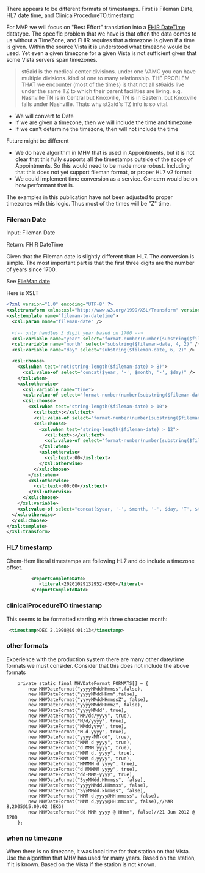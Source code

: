 There appears to be different formats of timestamps. First is Fileman Date, HL7 date time, and ClinicalProcedureTO.timestamp

For MVP we will focus on "Best Effort" translation into a [FHIR DateTime]({{site.data.fhir.path}}datatypes.html#dateTime) datatype. The specific problem that we have is that often the data comes to us without a TimeZone, and FHIR requires that a timezone is given if a time is given. Within the source Vista it is understood what timezone would be used. Yet even a given timezone for a given Vista is not sufficient given that some Vista servers span timezones.

> st6aid is the medical center divisions. under one VAMC you can have multiple divisions. kind of one to many relationship. THE PROBLEM THAT we encounter (most of the times) is that not all st6aids live under the same TZ to which their parent facilities are living. e.g. Nashville TN is in Central but Knoxville, TN is in Eastern. but Knoxville falls under Nashville. Thats why st2aid's TZ info is so vital.

- We will convert to Date
- If we are given a timezone, then we will include the time and timezone
- If we can't determine the timezone, then will not include the time

Future might be different
- We do have algorithm in MHV that is used in Appointments, but it is not clear that this fully supports all the timestamps outside of the scope of Appointments. So this would need to be made more robust. Including that this does not yet support fileman format, or proper HL7 v2 format
- We could implement time conversion as a service. Concern would be on how performant that is.

<div markdown="1" class="stu-note">
The examples in this publication have not been adjusted to proper timezones with this logic. Thus most of the times will be "Z" time.  
</div>

### Fileman Date

Input: Fileman Date

Return: FHIR DateTime

Given that the Fileman date is slightly different than HL7. The conversion is simple. The most important part is that the first three digits are the number of years since 1700.

See [FileMan date](http://www.vistapedia.com/index.php/Date_formats)

Here is XSLT

```xml
<?xml version="1.0" encoding="UTF-8" ?>
<xsl:transform xmlns:xsl="http://www.w3.org/1999/XSL/Transform" version="2.0" >
<xsl:template name="fileman-to-datetime">
  <xsl:param name="fileman-date" />
  
  <!-- only handles 3 digit year based on 1700 -->
  <xsl:variable name="year" select="format-number(number(substring($fileman-date, 1, 3)) + 1700, '0000')" />
  <xsl:variable name="month" select="substring($fileman-date, 4, 2)" />
  <xsl:variable name="day" select="substring($fileman-date, 6, 2)" />

  <xsl:choose>
    <xsl:when test="not(string-length($fileman-date) > 8)">
      <xsl:value-of select="concat($year, '-', $month, '-', $day)" />
    </xsl:when> 
    <xsl:otherwise>
      <xsl:variable name="time">
      <xsl:value-of select="format-number(number(substring($fileman-date, 9, 2)), '00')" />
      <xsl:choose>
        <xsl:when test="string-length($fileman-date) > 10">
          <xsl:text>:</xsl:text>
          <xsl:value-of select="format-number(number(substring($fileman-date, 11, 2)), '00')" />
          <xsl:choose>
            <xsl:when test="string-length($fileman-date) > 12">
              <xsl:text>:</xsl:text>
              <xsl:value-of select="format-number(number(substring($fileman-date, 13, 2)), '00')" />
            </xsl:when>
            <xsl:otherwise>
              <xsl:text>:00</xsl:text>
            </xsl:otherwise>
          </xsl:choose>
        </xsl:when>
        <xsl:otherwise>
          <xsl:text>:00:00</xsl:text>
        </xsl:otherwise>
      </xsl:choose>
    </xsl:variable>
    <xsl:value-of select="concat($year, '-', $month, '-', $day, 'T', $time, 'Z')" />
  </xsl:otherwise>
  </xsl:choose>
</xsl:template>
</xsl:transform>
```

### HL7 timestamp

Chem-Hem literal timestamps are following HL7 and do include a timezone offset.

```xml
         <reportCompleteDate>
            <literal>20201029132952-0500</literal>
         </reportCompleteDate>
```

### clinicalProcedureTO timestamp

This seems to be formatted starting with three character month:

```xml
 <timestamp>DEC 2,1998@10:01:13</timestamp>
```

### other formats

Experience with the production system there are many other date/time formats we must consider. Consider that this does not include the above formats

```
	private static final MHVDateFormat FORMATS[] = {
		new MHVDateFormat("yyyyMMddHHmmss",false),
		new MHVDateFormat("yyyyMMddHHmm",false),
		new MHVDateFormat("yyyyMMddHHmmssZ", false),
		new MHVDateFormat("yyyyMMddHHmmZ", false),
		new MHVDateFormat("yyyyMMdd", true),
		new MHVDateFormat("MM/dd/yyyy", true),
		new MHVDateFormat("M/d/yyyy", true),
		new MHVDateFormat("MMddyyyy", true),
		new MHVDateFormat("M-d-yyyy", true),
		new MHVDateFormat("yyyy-MM-dd", true),
		new MHVDateFormat("MMM d yyyy", true),
		new MHVDateFormat("d MMM yyyy", true),
		new MHVDateFormat("MMM d, yyyy", true),
		new MHVDateFormat("MMM d,yyyy", true),
		new MHVDateFormat("MMMMM d yyyy", true),
		new MHVDateFormat("d MMMMM yyyy", true),
		new MHVDateFormat("dd-MMM-yyyy", true),
		new MHVDateFormat("SyyMMdd.HHmmss", false),
		new MHVDateFormat("yyyyMMdd.HHmmss", false),
		new MHVDateFormat("SyyMMdd.kkmmss", false),
		new MHVDateFormat("MMM d,yyyy@HH:mm:ss", false),
		new MHVDateFormat("MMM d,yyyy@HH:mm:ss", false),//MAR 8,2005@15:09:02 (EKG)
		new MHVDateFormat("dd MMM yyyy @ HHmm", false)//21 Jun 2012 @ 1200
	};
```

### when no timezone

When there is no timezone, it was local time for that station on that Vista. Use the algorithm that MHV has used for many years. Based on the station, if it is known. Based on the Vista if the station is not known.
